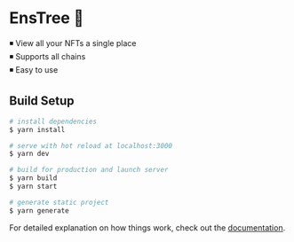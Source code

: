 # EnsTree 🌲

 ◾ View all your NFTs a single place \
 ◾ Supports all chains \
 ◾ Easy to use 
 

## Build Setup

```bash
# install dependencies
$ yarn install

# serve with hot reload at localhost:3000
$ yarn dev

# build for production and launch server
$ yarn build
$ yarn start

# generate static project
$ yarn generate
```

For detailed explanation on how things work, check out the [documentation](https://nuxtjs.org).
